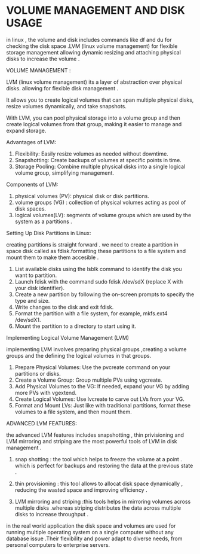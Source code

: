 # VOLUME MANAGEMENT AND DISK USAGE 
in linux , the volume and disk includes commands like df and du for checking the disk space .LVM (linux volume management) for flexible storage management allowing dynamic resizing and attaching physical disks to increase the volume .

VOLUME MANAGEMENT :

LVM (linux volume management) its a layer of  abstraction over physical disks. allowing for flexible disk management .

It allows you to create logical volumes that can span multiple physical disks, resize volumes dynamically, and take snapshots.

With LVM, you can pool physical storage into a volume group and then create logical volumes from that group, making it easier to manage and expand storage.

Advantages of LVM:

1. Flexibility: Easily resize volumes as needed without downtime.
2. Snapshotting: Create backups of volumes at specific points in time.
3. Storage Pooling: Combine multiple physical disks into a single logical volume group, simplifying management.


Components of LVM:

1. physical volumes (PV): physical disk or disk partitions.
2. volume groups (VG) : collection of physical volumes acting as pool of disk spaces.
3. logical volumes(LV): segments of volume groups which are used by the system as a partitions .

Setting Up Disk Partitions in Linux:

creating partitions is straight forward . we need to create a partition in space disk called as fdisk.formatting these partitions to a file system and mount them to make them accesible .

1. List available disks using the lsblk command to identify the disk you want to partition.
2. Launch fdisk with the command sudo fdisk /dev/sdX (replace X with your disk identifier).
3. Create a new partition by following the on-screen prompts to specify the type and size.
4. Write changes to the disk and exit fdisk.
5. Format the partition with a file system, for example, mkfs.ext4 /dev/sdX1.
6. Mount the partition to a directory to start using it.

Implementing Logical Volume Management (LVM)

implementing LVM involves preparing physical groups ,creating a volume groups and the defining the logical volumes in that groups.

1. Prepare Physical Volumes: Use the pvcreate command on your partitions or disks.
2. Create a Volume Group: Group multiple PVs using vgcreate.
3. Add Physical Volumes to the VG: If needed, expand your VG by adding more PVs with vgextend.
4. Create Logical Volumes: Use lvcreate to carve out LVs from your VG.
5. Format and Mount LVs: Just like with traditional partitions, format these volumes to a file system, and then mount them.

ADVANCED LVM FEATURES:

the advanced LVM features includes snapshotting , thin privisioning and LVM mirroring and striping are the most powerful tools of LVM in disk management .

1. snap shotting : the tool which helps to freeze the volume at a point . which is perfect for backups and restoring the data at the previous state .

2. thin provisioning : this tool allows to allocat disk space dynamically , reducing the wasted space and improving efficiency .

3. LVM mirroring and striping :this tools helps in mirroring volumes across multiple disks .whereas striping distributes the data across multiple disks to increase throughput .

in the real world application the disk space and volumes are used for running multiple operating system on a single computer without any database issue .Their flexibility and power adapt to diverse needs, from personal computers to enterprise servers.